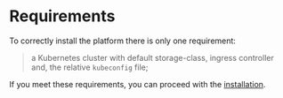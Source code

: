 # Requirements

To correctly install the platform there is only one requirement:

> a Kubernetes cluster with default storage-class, ingress controller and, the relative `kubeconfig` file;

If you meet these requirements, you can proceed with the [installation](./cli/cli-overview.md#installing-the-krateo-cli).